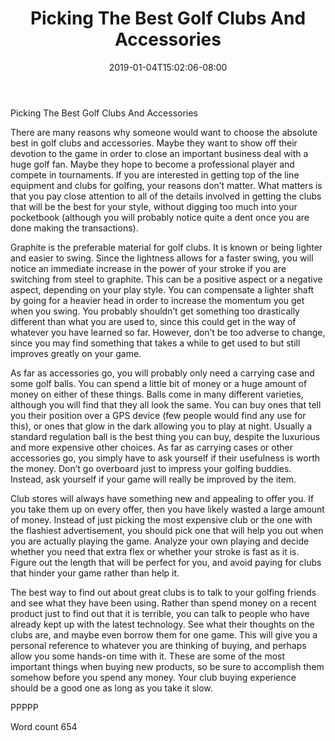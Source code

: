 ﻿---
title: "Picking The Best Golf Clubs And Accessories"
date: 2019-01-04T15:02:06-08:00
description: "Choosing the Right Golf Clubs TXT Tips for Web Success"
featured_image: "/images/Choosing the Right Golf Clubs TXT.jpg"
tags: ["Choosing the Right Golf Clubs TXT"]
---

Picking The Best Golf Clubs And Accessories

There are many reasons why someone would want to choose the absolute best in golf clubs and accessories. Maybe they want to show off their devotion to the game in order to close an important business deal with a huge golf fan. Maybe they hope to become a professional player and compete in tournaments. If you are interested in getting top of the line equipment and clubs for golfing, your reasons don’t matter. What matters is that you pay close attention to all of the details involved in getting the clubs that will be the best for your style, without digging too much into your pocketbook (although you will probably notice quite a dent once you are done making the transactions).

Graphite is the preferable material for golf clubs. It is known or being lighter and easier to swing. Since the lightness allows for a faster swing, you will notice an immediate increase in the power of your stroke if you are switching from steel to graphite. This can be a positive aspect or a negative aspect, depending on your play style. You can compensate a lighter shaft by going for a heavier head in order to increase the momentum you get when you swing. You probably shouldn’t get something too drastically different than what you are used to, since this could get in the way of whatever you have learned so far. However, don’t be too adverse to change, since you may find something that takes a while to get used to but still improves greatly on your game.

As far as accessories go, you will probably only need a carrying case and some golf balls. You can spend a little bit of money or a huge amount of money on either of these things. Balls come in many different varieties, although you will find that they all look the same. You can buy ones that tell you their position over a GPS device (few people would find any use for this), or ones that glow in the dark allowing you to play at night. Usually a standard regulation ball is the best thing you can buy, despite the luxurious and more expensive other choices. As far as carrying cases or other accessories go, you simply have to ask yourself if their usefulness is worth the money. Don’t go overboard just to impress your golfing buddies. Instead, ask yourself if your game will really be improved by the item.

Club stores will always have something new and appealing to offer you. If you take them up on every offer, then you have likely wasted a large amount of money. Instead of just picking the most expensive club or the one with the flashiest advertisement, you should pick one that will help you out when you are actually playing the game. Analyze your own playing and decide whether you need that extra flex or whether your stroke is fast as it is. Figure out the length that will be perfect for you, and avoid paying for clubs that hinder your game rather than help it.

The best way to find out about great clubs is to talk to your golfing friends and see what they have been using. Rather than spend money on a recent product just to find out that it is terrible, you can talk to people who have already kept up with the latest technology. See what their thoughts on the clubs are, and maybe even borrow them for one game. This will give you a personal reference to whatever you are thinking of buying, and perhaps allow you some hands-on time with it. These are some of the most important things when buying new products, so be sure to accomplish them somehow before you spend any money. Your club buying experience should be a good one as long as you take it slow.

PPPPP

Word count 654

